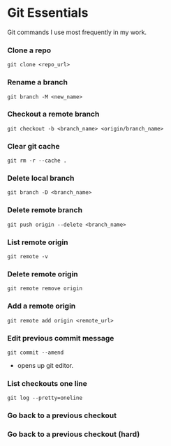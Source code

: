 # Git Essentials

Git commands I use most frequently in my work.

### Clone a repo

```
git clone <repo_url>
```

### Rename a branch

```
git branch -M <new_name>
```

### Checkout a remote branch

```
git checkout -b <branch_name> <origin/branch_name>
```

### Clear git cache

```
git rm -r --cache .
```

### Delete local branch

```
git branch -D <branch_name>
```

### Delete remote branch

```
git push origin --delete <branch_name>
```

### List remote origin

```
git remote -v
```

### Delete remote origin

```
git remote remove origin
```

### Add a remote origin

```
git remote add origin <remote_url>
```

### Edit previous commit message

```
git commit --amend
```
 - opens up git editor.

### List checkouts one line

```
git log --pretty=oneline
```

### Go back to a previous checkout

### Go back to a previous checkout (hard)


<br>